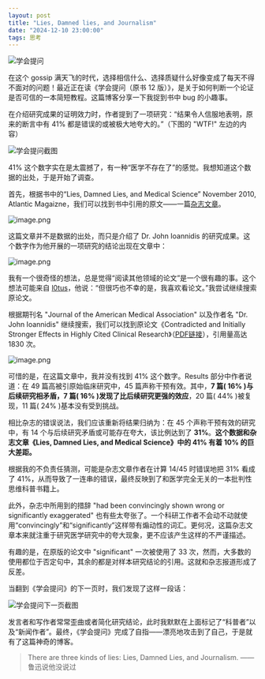 ```yaml
---
layout: post
title: "Lies, Damned lies, and Journalism"
date: "2024-12-10 23:00:00"
tags: 思考
---
```


![学会提问](https://blog-1308958542.cos.ap-shanghai.myqcloud.com/202412102135042.png)

在这个 gossip 满天飞的时代，选择相信什么、选择质疑什么好像变成了每天不得不面对的问题！最近正在读《学会提问（原书 12 版）》，是关于如何判断一个论证是否可信的一本简短教程。这篇博客分享一下我捉到书中 bug 的小趣事。

在介绍研究成果的证明效力时，作者提到了一项研究：“结果令人信服地表明，原来的断言中有 41% 都是错误的或被极大地夸大的。”（下图的 "WTF!" 左边的内容）

![学会提问截图](https://blog-1308958542.cos.ap-shanghai.myqcloud.com/202412102142045.png)

41% 这个数字实在是太震撼了，有一种“医学不存在了”的感觉。我想知道这个数据的出处，于是开始了调查。

首先，根据书中的“Lies, Damned Lies, and Medical Science” November 2010, Atlantic Magaizne，我们可以找到书中引用的原文——一篇[杂志文章](https://dsp.domains.trincoll.edu/fake-news/fake-news/media/lies%20damned%20lies%20medical%20science.pdf)。

![image.png](https://blog-1308958542.cos.ap-shanghai.myqcloud.com/202412102231949.png)

这篇文章并不是数据的出处，而只是介绍了 Dr. John Ioannidis 的研究成果。这个数字作为他开展的一项研究的结论出现在文章中：

![image.png](https://blog-1308958542.cos.ap-shanghai.myqcloud.com/202412102233822.png)

我有一个很奇怪的想法，总是觉得“阅读其他领域的论文”是一个很有趣的事。这个想法可能来自 [l0tus](https://l0tus.vip/cn/5.19/)，他说：“但很巧也不幸的是，我喜欢看论文。”我尝试继续搜索原论文。

根据期刊名 "Journal of the American Medical Association" 以及作者名 "Dr. John Ioannidis" 继续搜索，我们可以找到原论文《Contradicted and Initially Stronger Effects in Highly Cited Clinical Research》（[PDF链接](https://files.givewell.org/files/methods/Ioannidis%202005-Contradicted%20and%20Initially%20Stronger%20Effects%20in%20Highly%20Cited%20Clinical%20Research.pdf)），引用量高达 1830 次。

![image.png](https://blog-1308958542.cos.ap-shanghai.myqcloud.com/202412102237321.png)

可惜的是，在这篇文章中，我并没有找到 41% 这个数字。Results 部分中作者说道：在 49 篇高被引原始临床研究中，45 篇声称干预有效。其中，**7 篇( 16% )与后续研究相矛盾，7 篇( 16% )发现了比后续研究更强的效应**，20 篇( 44% )被复现，11 篇( 24% )基本没有受到挑战。

相比杂志的错误说法，我们应该重新将结果归纳为：在 45 个声称干预有效的研究中，有 14 个与后续研究矛盾或可能存在夸大，该比例达到了 **31%**。**这个数据和杂志文章《Lies, Damned Lies, and Medical Science》中的 41% 有着 10% 的巨大差距。** 

根据我的不负责任猜测，可能是杂志文章作者在计算 $14/45$ 时错误地把 $31\%$ 看成了 $41\%$，从而导致了一连串的错误，最终反映到了和医学完全无关的一本批判性思维科普书籍上。

此外，杂志中所用到的措辞 "had been convincingly shown wrong or significantly exaggerated" 也有些太夸张了。一个科研工作者不会动不动就使用“convincingly”和“significantly”这样带有煽动性的词汇。更何况，这篇杂志文章本来就注重于研究医学研究中的夸大现象，更不应该产生这样的不严谨描述。

有趣的是，在原版的论文中 "significant" 一次被使用了 33 次，然而，大多数的使用都位于否定句中，其余的都是对样本研究结论的引用。这就和杂志报道形成了反差。

当翻到《学会提问》的下一页时，我们发现了这样一段话：

![学会提问下一页截图](https://blog-1308958542.cos.ap-shanghai.myqcloud.com/202412102156367.png)

发言者和写作者常常歪曲或者简化研究结论，此时我默默在上面标记了“科普者”以及“新闻作者”。最终，《学会提问》完成了自指——漂亮地攻击到了自己，于是就有了这篇神奇的博客。

> There are three kinds of lies: Lies, Damned Lies, and Journalism. ——鲁迅说他没说过


